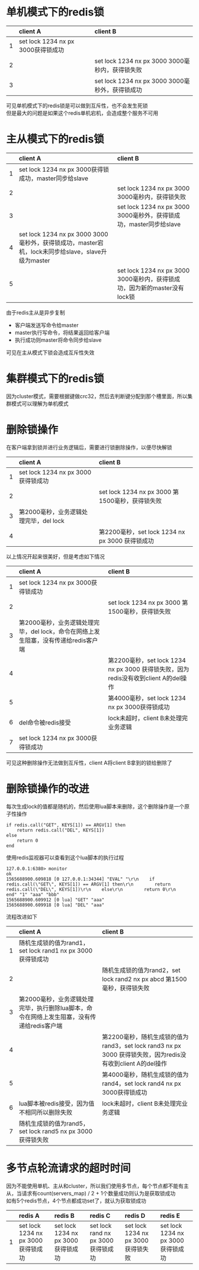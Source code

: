 # 单机模式下的redis锁
||client A|client B|
|:---|:---|:---|
|1|set lock 1234 nx px 3000获得锁成功||
|2||set lock 1234 nx px 3000 3000毫秒内，获得锁失败|
|3||set lock 1234 nx px 3000 3000毫秒外，获得锁成功|
  
可见单机模式下的redis锁是可以做到互斥性，也不会发生死锁  
但是最大的问题是如果这个redis单机宕机，会造成整个服务不可用
# 主从模式下的redis锁
||client A|client B|
|:---|:---|:---|
|1|set lock 1234 nx px 3000获得锁成功，master同步给slave||
|2||set lock 1234 nx px 3000 3000毫秒内，获得锁失败|
|3||set lock 1234 nx px 3000 3000毫秒外，获得锁成功，master同步给slave|
|4|set lock 1234 nx px 3000 3000毫秒外，获得锁成功，master宕机，lock未同步给slave，slave升级为master||
|5||set lock 1234 nx px 3000 3000毫秒内，获得锁成功，因为新的master没有lock锁|
  
由于redis主从是异步复制  
- 客户端发送写命令给master
- master执行写命令，将结果返回给客户端
- 执行成功则master将命令同步给slave
  
可见在主从模式下锁会造成互斥性失效

# 集群模式下的redis锁
因为cluster模式，需要根据键做crc32，然后去判断键分配到那个槽里面，所以集群模式可以理解为单机模式

# 删除锁操作
在客户端拿到锁并进行业务逻辑后，需要进行锁删除操作，以便尽快解锁
  
||client A|client B|
|:---|:---|:---|
|1|set lock 1234 nx px 3000获得锁成功||
|2||set lock 1234 nx px 3000 第1500毫秒，获得锁失败|
|3|第2000毫秒，业务逻辑处理完毕，del lock||
|4||第2200毫秒，set lock 1234 nx px 3000 获得锁成功|
  
以上情况开起来很美好，但是考虑如下情况  
  
||client A|client B|
|:---|:---|:---|
|1|set lock 1234 nx px 3000获得锁成功||
|2||set lock 1234 nx px 3000 第1500毫秒，获得锁失败|
|3|第2000毫秒，业务逻辑处理完毕，del lock，命令在网络上发生阻塞，没有传递给redis客户端||
|4||第2200毫秒，set lock 1234 nx px 3000 获得锁失败，因为redis没有收到client A的del操作|
|5||第4000毫秒，set lock 1234 nx px 3000获得锁成功|
|6|del命令被redis接受|lock未超时，client B未处理完业务逻辑|
|7|set lock 1234 nx px 3000获得锁成功||
  
可见这种删除操作无法做到互斥性，client A将client B拿到的锁给删除了
# 删除锁操作的改进
每次生成lock的值都是随机的，然后使用lua脚本来删除，这个删除操作是一个原子性操作
```
if redis.call("GET", KEYS[1]) == ARGV[1] then
    return redis.call("DEL", KEYS[1])
else
    return 0
end
```
使用redis监视器可以查看到这个lua脚本的执行过程
```
127.0.0.1:6380> monitor
ok
1565688900.609818 [0 127.0.0.1:34344] "EVAL" "\r\n    if redis.call(\"GET\", KEYS[1]) == ARGV[1] then\r\n        return redis.call(\"DEL\", KEYS[1])\r\n    else\r\n        return 0\r\n    end" "1" "aaa" "bbb"
1565688900.609912 [0 lua] "GET" "aaa"
1565688900.609918 [0 lua] "DEL" "aaa"
```
流程改进如下  
  
||client A|client B|
|:---|:---|:---|
|1|随机生成锁的值为rand1，set lock rand1 nx px 3000获得锁成功||
|2||随机生成锁的值为rand2，set lock rand2 nx px abcd 第1500毫秒，获得锁失败|
|3|第2000毫秒，业务逻辑处理完毕，执行删除lua脚本，命令在网络上发生阻塞，没有传递给redis客户端||
|4||第2200毫秒，随机生成锁的值为rand3，set lock rand3 nx px 3000 获得锁失败，因为redis没有收到client A的del操作|
|5||第4000毫秒，随机生成锁的值为rand4，set lock rand4 nx px 3000获得锁成功|
|6|lua脚本被redis接受，因为值不相同所以删除失败|lock未超时，client B未处理完业务逻辑|
|7|随机生成锁的值为rand5，set lock rand5 nx px 3000获得锁失败||

# 多节点轮流请求的超时时间
因为不能使用单机、主从和cluster，所以我们使用多节点，每个节点都不能有主从，当请求有count(servers_map) / 2 + 1个数量成功则认为是获取锁成功  
如有5个redis节点，4个节点都成功set了，就认为获取锁成功  
  
||redis A|redis B|redis C|redis D|redis E|
|:---|:---|:---|:---|:---|:---|
|1|set lock 1234 nx px 3000获得锁成功|set lock 1234 nx px 3000获得锁成功|set lock rand nx px 3000获得锁成功|set lock 1234 nx px 3000获得锁失败|set lock 1234 nx px 3000获得锁成功|

